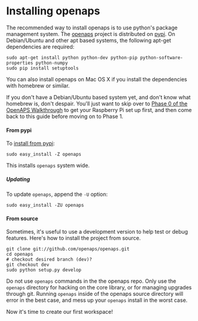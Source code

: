 
# Installing openaps

The recommended way to install openaps is to use python's package management system.
The [openaps] project is distributed on [pypi][openaps on pypi].
On Debian/Ubuntu and other apt based systems, the following apt-get dependencies are required:

    sudo apt-get install python python-dev python-pip python-software-properties python-numpy
    sudo pip install setuptools

You can also install openaps on Mac OS X if you install the dependencies with homebrew or similar.

If you don't have a Debian/Ubuntu based system yet, and don't know what homebrew is, don't despair.  You'll just want to skip over to [Phase 0 of the OpenAPS Walkthrough](../walkthrough/index.html) to get your Raspberry Pi set up first, and then come back to this guide before moving on to Phase 1.

[openaps]: https://github.com/openaps/openaps
[openaps on pypi]: https://pypi.python.org/pypi/openaps

#### From pypi

To [install from pypi](https://pypi.python.org/pypi/openaps):

    sudo easy_install -Z openaps

This installs `openaps` system wide.

##### Updating
To update `openaps`, append the `-U` option:

    sudo easy_install -ZU openaps


#### From source
Sometimes, it's useful to use a development version to help test or debug
features.  Here's how to install the project from source.

    git clone git://github.com/openaps/openaps.git
    cd openaps
    # checkout desired branch (dev)?
    git checkout dev
    sudo python setup.py develop

Do not use `openaps` commands in the the openaps repo.  Only use the
`openaps` directory for hacking on the core library, or for managing
upgrades through git.  Running `openaps` inside of the openaps
source directory will error in the best case, and mess up your
`openaps` install in the worst case.

Now it's time to create our first workspace!

